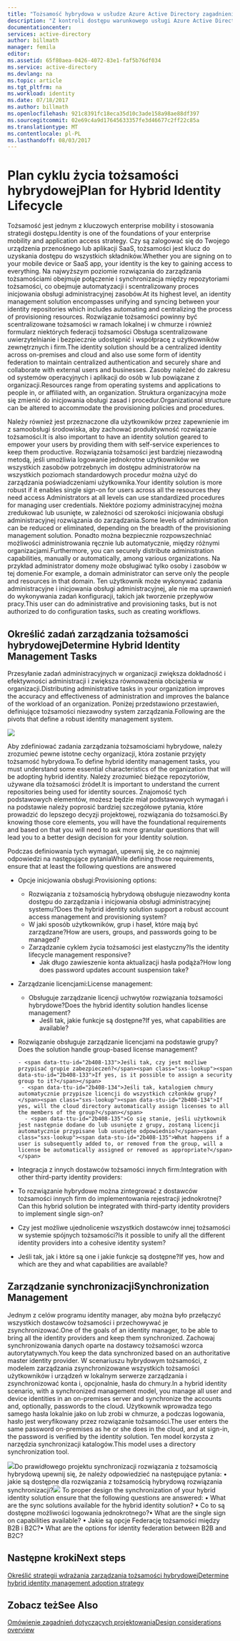 ```yaml
---
title: "Tożsamość hybrydowa w usłudze Azure Active Directory zagadnienia dotyczące projektowania - Określ zadań zarządzania tożsamościami hybrydowe | Dokumentacja firmy Microsoft"
description: "Z kontroli dostępu warunkowego usługi Azure Active Directory sprawdza określonych warunków, można wybrać podczas uwierzytelniania użytkownika i przed zezwoleniem na dostęp do aplikacji. Gdy te warunki są spełnione, użytkownik jest uwierzytelniony i zezwolenie na dostęp do aplikacji."
documentationcenter: 
services: active-directory
author: billmath
manager: femila
editor: 
ms.assetid: 65f80aea-0426-4072-83e1-faf5b76df034
ms.service: active-directory
ms.devlang: na
ms.topic: article
ms.tgt_pltfrm: na
ms.workload: identity
ms.date: 07/18/2017
ms.author: billmath
ms.openlocfilehash: 921c8391fc18eca35d10c3ade158a98ae88df397
ms.sourcegitcommit: 02e69c4a9d17645633357fe3d46677c2ff22c85a
ms.translationtype: MT
ms.contentlocale: pl-PL
ms.lasthandoff: 08/03/2017
---
```

# <a name="plan-for-hybrid-identity-lifecycle"></a><span data-ttu-id="2b408-104">Plan cyklu życia tożsamości hybrydowej</span><span class="sxs-lookup"><span data-stu-id="2b408-104">Plan for Hybrid Identity Lifecycle</span></span>
<span data-ttu-id="2b408-105">Tożsamość jest jednym z kluczowych enterprise mobility i stosowania strategii dostępu.</span><span class="sxs-lookup"><span data-stu-id="2b408-105">Identity is one of the foundations of your enterprise mobility and application access strategy.</span></span> <span data-ttu-id="2b408-106">Czy są zalogować się do Twojego urządzenia przenośnego lub aplikacji SaaS, tożsamości jest klucz do uzyskania dostępu do wszystkich składników.</span><span class="sxs-lookup"><span data-stu-id="2b408-106">Whether you are signing on to your mobile device or SaaS app, your identity is the key to gaining access to everything.</span></span> <span data-ttu-id="2b408-107">Na najwyższym poziomie rozwiązania do zarządzania tożsamościami obejmuje połączenie i synchronizacja między repozytoriami tożsamości, co obejmuje automatyzacji i scentralizowany proces inicjowania obsługi administracyjnej zasobów.</span><span class="sxs-lookup"><span data-stu-id="2b408-107">At its highest level, an identity management solution encompasses unifying and syncing between your identity repositories which includes automating and centralizing the process of provisioning resources.</span></span> <span data-ttu-id="2b408-108">Rozwiązanie tożsamości powinny być scentralizowane tożsamości w ramach lokalnej i w chmurze i również formularz niektórych federacji tożsamości Obsługa scentralizowane uwierzytelnianie i bezpiecznie udostępnić i współpracę z użytkowników zewnętrznych i firm.</span><span class="sxs-lookup"><span data-stu-id="2b408-108">The identity solution should be a centralized identity across on-premises and cloud and also use some form of identity federation to maintain centralized authentication and securely share and collaborate with external users and businesses.</span></span> <span data-ttu-id="2b408-109">Zasoby należeć do zakresu od systemów operacyjnych i aplikacji do osób w lub powiązane z organizacji.</span><span class="sxs-lookup"><span data-stu-id="2b408-109">Resources range from operating systems and applications to people in, or affiliated with, an organization.</span></span> <span data-ttu-id="2b408-110">Struktura organizacyjna może się zmienić do inicjowania obsługi zasad i procedur.</span><span class="sxs-lookup"><span data-stu-id="2b408-110">Organizational structure can be altered to accommodate the provisioning policies and procedures.</span></span>

<span data-ttu-id="2b408-111">Należy również jest przeznaczone dla użytkowników przez zapewnienie im z samoobsługi środowiska, aby zachować produktywność rozwiązanie tożsamości.</span><span class="sxs-lookup"><span data-stu-id="2b408-111">It is also important to have an identity solution geared to empower your users by providing them with self-service experiences to keep them productive.</span></span> <span data-ttu-id="2b408-112">Rozwiązania tożsamości jest bardziej niezawodną metodą, jeśli umożliwia logowanie jednokrotne użytkowników we wszystkich zasobów potrzebnych im dostępu administratorów na wszystkich poziomach standardowych procedur można użyć do zarządzania poświadczeniami użytkownika.</span><span class="sxs-lookup"><span data-stu-id="2b408-112">Your identity solution is more robust if it enables single sign-on for users across all the resources they need access Administrators at all levels can use standardized procedures for managing user credentials.</span></span> <span data-ttu-id="2b408-113">Niektóre poziomy administracyjnej można zredukować lub usunięte, w zależności od szerokości inicjowania obsługi administracyjnej rozwiązania do zarządzania.</span><span class="sxs-lookup"><span data-stu-id="2b408-113">Some levels of administration can be reduced or eliminated, depending on the breadth of the provisioning management solution.</span></span> <span data-ttu-id="2b408-114">Ponadto można bezpiecznie rozpowszechniać możliwości administrowania ręcznie lub automatycznie, między różnymi organizacjami.</span><span class="sxs-lookup"><span data-stu-id="2b408-114">Furthermore, you can securely distribute administration capabilities, manually or automatically, among various organizations.</span></span> <span data-ttu-id="2b408-115">Na przykład administrator domeny może obsługiwać tylko osoby i zasobów w tej domenie.</span><span class="sxs-lookup"><span data-stu-id="2b408-115">For example, a domain administrator can serve only the people and resources in that domain.</span></span> <span data-ttu-id="2b408-116">Ten użytkownik może wykonywać zadania administracyjne i inicjowania obsługi administracyjnej, ale nie ma uprawnień do wykonywania zadań konfiguracji, takich jak tworzenie przepływów pracy.</span><span class="sxs-lookup"><span data-stu-id="2b408-116">This user can do administrative and provisioning tasks, but is not authorized to do configuration tasks, such as creating workflows.</span></span>

## <a name="determine-hybrid-identity-management-tasks"></a><span data-ttu-id="2b408-117">Określić zadań zarządzania tożsamości hybrydowej</span><span class="sxs-lookup"><span data-stu-id="2b408-117">Determine Hybrid Identity Management Tasks</span></span>
<span data-ttu-id="2b408-118">Przesyłanie zadań administracyjnych w organizacji zwiększa dokładność i efektywności administracji i zwiększa równoważenia obciążenia w organizacji.</span><span class="sxs-lookup"><span data-stu-id="2b408-118">Distributing administrative tasks in your organization improves the accuracy and effectiveness of administration and improves the balance of the workload of an organization.</span></span> <span data-ttu-id="2b408-119">Poniżej przedstawiono przestawień, definiujące tożsamości niezawodny system zarządzania.</span><span class="sxs-lookup"><span data-stu-id="2b408-119">Following are the pivots that define a robust identity management system.</span></span>

 ![](./media/hybrid-id-design-considerations/Identity_management_considerations.png)

<span data-ttu-id="2b408-120">Aby zdefiniować zadania zarządzania tożsamościami hybrydowe, należy zrozumieć pewne istotne cechy organizacji, która zostanie przyjęty tożsamość hybrydowa.</span><span class="sxs-lookup"><span data-stu-id="2b408-120">To define hybrid identity management tasks, you must understand some essential characteristics of the organization that will be adopting hybrid identity.</span></span> <span data-ttu-id="2b408-121">Należy zrozumieć bieżące repozytoriów, używane dla tożsamości źródeł.</span><span class="sxs-lookup"><span data-stu-id="2b408-121">It is important to understand the current repositories being used for identity sources.</span></span> <span data-ttu-id="2b408-122">Znajomość tych podstawowych elementów, możesz będzie miał podstawowych wymagań i na podstawie należy poprosić bardziej szczegółowe pytania, które prowadzić do lepszego decyzji projektowej, rozwiązania do tożsamości.</span><span class="sxs-lookup"><span data-stu-id="2b408-122">By knowing those core elements, you will have the foundational requirements and based on that you will need to ask more granular questions that will lead you to a better design decision for your Identity solution.</span></span>  

<span data-ttu-id="2b408-123">Podczas definiowania tych wymagań, upewnij się, że co najmniej odpowiedzi na następujące pytania</span><span class="sxs-lookup"><span data-stu-id="2b408-123">While defining those requirements, ensure that at least the following questions are answered</span></span>

* <span data-ttu-id="2b408-124">Opcje inicjowania obsługi:</span><span class="sxs-lookup"><span data-stu-id="2b408-124">Provisioning options:</span></span> 
  
  * <span data-ttu-id="2b408-125">Rozwiązania z tożsamością hybrydową obsługuje niezawodny konta dostępu do zarządzania i inicjowania obsługi administracyjnej systemu?</span><span class="sxs-lookup"><span data-stu-id="2b408-125">Does the hybrid identity solution support a robust account access management and provisioning system?</span></span>
  * <span data-ttu-id="2b408-126">W jaki sposób użytkowników, grup i haseł, które mają być zarządzane?</span><span class="sxs-lookup"><span data-stu-id="2b408-126">How are users, groups, and passwords going to be managed?</span></span>
  * <span data-ttu-id="2b408-127">Zarządzanie cyklem życia tożsamości jest elastyczny?</span><span class="sxs-lookup"><span data-stu-id="2b408-127">Is the identity lifecycle management responsive?</span></span> 
    * <span data-ttu-id="2b408-128">Jak długo zawieszenie konta aktualizacji hasła podąża?</span><span class="sxs-lookup"><span data-stu-id="2b408-128">How long does password updates account suspension take?</span></span>
* <span data-ttu-id="2b408-129">Zarządzanie licencjami:</span><span class="sxs-lookup"><span data-stu-id="2b408-129">License management:</span></span> 
  
  * <span data-ttu-id="2b408-130">Obsługuje zarządzanie licencji uchwytów rozwiązania tożsamości hybrydowe?</span><span class="sxs-lookup"><span data-stu-id="2b408-130">Does the hybrid identity solution handles license management?</span></span>
    * <span data-ttu-id="2b408-131">Jeśli tak, jakie funkcje są dostępne?</span><span class="sxs-lookup"><span data-stu-id="2b408-131">If yes, what capabilities are available?</span></span>
* <span data-ttu-id="2b408-132">Rozwiązanie obsługuje zarządzanie licencjami na podstawie grupy?</span><span class="sxs-lookup"><span data-stu-id="2b408-132">Does the solution handle group-based license management?</span></span> 
  
      - <span data-ttu-id="2b408-133">Jeśli tak, czy jest możliwe przypisać grupie zabezpieczeń?</span><span class="sxs-lookup"><span data-stu-id="2b408-133">If yes, is it possible to assign a security group to it?</span></span> 
       - <span data-ttu-id="2b408-134">Jeśli tak, katalogiem chmury automatycznie przypisze licencji do wszystkich członków grupy?</span><span class="sxs-lookup"><span data-stu-id="2b408-134">If yes, will the cloud directory automatically assign licenses to all the members of the group?</span></span> 
        - <span data-ttu-id="2b408-135">Co się stanie, jeśli użytkownik jest następnie dodane do lub usunięte z grupy, zostaną licencji automatycznie przypisane lub usunięte odpowiednio?</span><span class="sxs-lookup"><span data-stu-id="2b408-135">What happens if a user is subsequently added to, or removed from the group, will a license be automatically assigned or removed as appropriate?</span></span> 
* <span data-ttu-id="2b408-136">Integracja z innych dostawców tożsamości innych firm:</span><span class="sxs-lookup"><span data-stu-id="2b408-136">Integration with other third-party identity providers:</span></span>
* <span data-ttu-id="2b408-137">To rozwiązanie hybrydowe można zintegrować z dostawców tożsamości innych firm do implementowania rejestracji jednokrotnej?</span><span class="sxs-lookup"><span data-stu-id="2b408-137">Can this hybrid solution be integrated with third-party identity providers to implement single sign-on?</span></span>
* <span data-ttu-id="2b408-138">Czy jest możliwe ujednolicenie wszystkich dostawców innej tożsamości w systemie spójnych tożsamości?</span><span class="sxs-lookup"><span data-stu-id="2b408-138">Is it possible to unify all the different identity providers into a cohesive identity system?</span></span>
* <span data-ttu-id="2b408-139">Jeśli tak, jak i które są one i jakie funkcje są dostępne?</span><span class="sxs-lookup"><span data-stu-id="2b408-139">If yes, how and which are they and what capabilities are available?</span></span>

## <a name="synchronization-management"></a><span data-ttu-id="2b408-140">Zarządzanie synchronizacji</span><span class="sxs-lookup"><span data-stu-id="2b408-140">Synchronization Management</span></span>
<span data-ttu-id="2b408-141">Jednym z celów programu identity manager, aby można było przełączyć wszystkich dostawców tożsamości i przechowywać je zsynchronizować.</span><span class="sxs-lookup"><span data-stu-id="2b408-141">One of the goals of an identity manager, to be able to bring all the identity providers and keep them synchronized.</span></span> <span data-ttu-id="2b408-142">Zachowaj synchronizowania danych oparte na dostawcy tożsamości wzorca autorytatywnych.</span><span class="sxs-lookup"><span data-stu-id="2b408-142">You keep the data synchronized based on an authoritative master identity provider.</span></span> <span data-ttu-id="2b408-143">W scenariuszu hybrydowym tożsamości, z modelem zarządzania zsynchronizowane wszystkich tożsamości użytkowników i urządzeń w lokalnym serwerze zarządzania i zsynchronizować konta i, opcjonalnie, hasła do chmury.</span><span class="sxs-lookup"><span data-stu-id="2b408-143">In a hybrid identity scenario, with a synchronized management model, you manage all user and device identities in an on-premises server and synchronize the accounts and, optionally, passwords to the cloud.</span></span> <span data-ttu-id="2b408-144">Użytkownik wprowadza tego samego hasła lokalnie jako on lub zrobi w chmurze, a podczas logowania, hasło jest weryfikowany przez rozwiązanie tożsamości.</span><span class="sxs-lookup"><span data-stu-id="2b408-144">The user enters the same password on-premises as he or she does in the cloud, and at sign-in, the password is verified by the identity solution.</span></span> <span data-ttu-id="2b408-145">Ten model korzysta z narzędzia synchronizacji katalogów.</span><span class="sxs-lookup"><span data-stu-id="2b408-145">This model uses a directory synchronization tool.</span></span>

<span data-ttu-id="2b408-146">![](./media/hybrid-id-design-considerations/Directory_synchronization.png)Do prawidłowego projektu synchronizacji rozwiązania z tożsamością hybrydową upewnij się, że należy odpowiedzieć na następujące pytania: • jakie są dostępne dla rozwiązania z tożsamością hybrydową rozwiązania synchronizacji?</span><span class="sxs-lookup"><span data-stu-id="2b408-146">![](./media/hybrid-id-design-considerations/Directory_synchronization.png) To proper design the synchronization of your hybrid identity solution ensure that the following questions are answered: •    What are the sync solutions available for the hybrid identity solution?</span></span>
<span data-ttu-id="2b408-147">• Co to są dostępne możliwości logowania jednokrotnego?</span><span class="sxs-lookup"><span data-stu-id="2b408-147">•    What are the single sign on capabilities available?</span></span>
<span data-ttu-id="2b408-148">• Jakie są opcje Federację tożsamości między B2B i B2C?</span><span class="sxs-lookup"><span data-stu-id="2b408-148">•    What are the options for identity federation between B2B and B2C?</span></span>

## <a name="next-steps"></a><span data-ttu-id="2b408-149">Następne kroki</span><span class="sxs-lookup"><span data-stu-id="2b408-149">Next steps</span></span>
[<span data-ttu-id="2b408-150">Określić strategii wdrażania zarządzania tożsamości hybrydowej</span><span class="sxs-lookup"><span data-stu-id="2b408-150">Determine hybrid identity management adoption strategy</span></span>](active-directory-hybrid-identity-design-considerations-lifecycle-adoption-strategy.md)

## <a name="see-also"></a><span data-ttu-id="2b408-151">Zobacz też</span><span class="sxs-lookup"><span data-stu-id="2b408-151">See Also</span></span>
[<span data-ttu-id="2b408-152">Omówienie zagadnień dotyczących projektowania</span><span class="sxs-lookup"><span data-stu-id="2b408-152">Design considerations overview</span></span>](active-directory-hybrid-identity-design-considerations-overview.md)

